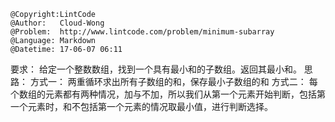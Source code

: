 ```
@Copyright:LintCode
@Author:   Cloud-Wong
@Problem:  http://www.lintcode.com/problem/minimum-subarray
@Language: Markdown
@Datetime: 17-06-07 06:11
```

要求：
给定一个整数数组，找到一个具有最小和的子数组。返回其最小和。
思路：
方式一：
两重循环求出所有子数组的和，保存最小子数组的和
方式二：
每个数组的元素都有两种情况，加与不加，所以我们从第一个元素开始判断，包括第一个元素时，和不包括第一个元素的情况取最小值，进行判断选择。
